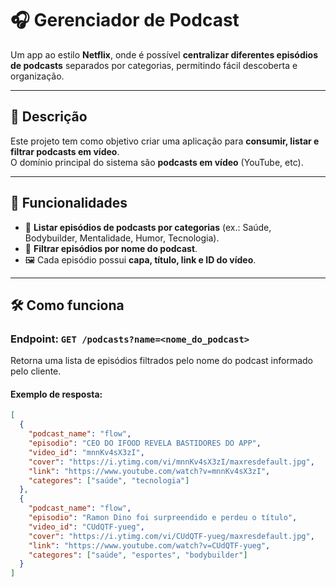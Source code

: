 
# 🎧 Gerenciador de Podcast

Um app ao estilo **Netflix**, onde é possível **centralizar diferentes episódios de podcasts** separados por categorias, permitindo fácil descoberta e organização.

---

## 📖 Descrição

Este projeto tem como objetivo criar uma aplicação para **consumir, listar e filtrar podcasts em vídeo**.  
O domínio principal do sistema são **podcasts em vídeo** (YouTube, etc).  

---

## 🚀 Funcionalidades

- 📂 **Listar episódios de podcasts por categorias** (ex.: Saúde, Bodybuilder, Mentalidade, Humor, Tecnologia).  
- 🔎 **Filtrar episódios por nome do podcast**.  
- 🖼️ Cada episódio possui **capa, título, link e ID do vídeo**.  

---

## 🛠️ Como funciona

### Endpoint: `GET /podcasts?name=<nome_do_podcast>`

Retorna uma lista de episódios filtrados pelo nome do podcast informado pelo cliente.

#### Exemplo de resposta:

```json
[
  {
    "podcast_name": "flow",
    "episodio": "CEO DO IFOOD REVELA BASTIDORES DO APP",
    "video_id": "mnnKv4sX3zI",
    "cover": "https://i.ytimg.com/vi/mnnKv4sX3zI/maxresdefault.jpg",
    "link": "https://www.youtube.com/watch?v=mnnKv4sX3zI",
    "categores": ["saúde", "tecnologia"]
  },
  {
    "podcast_name": "flow",
    "episodio": "Ramon Dino foi surpreendido e perdeu o título",
    "video_id": "CUdQTF-yueg",
    "cover": "https://i.ytimg.com/vi/CUdQTF-yueg/maxresdefault.jpg",
    "link": "https://www.youtube.com/watch?v=CUdQTF-yueg",
    "categores": ["saúde", "esportes", "bodybuilder"]
  }
]

